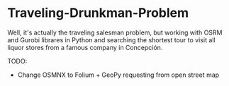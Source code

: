 # Traveling-Drunkman-Problem

Well, it's actually the traveling salesman problem, but working with OSRM and Gurobi librares in Python and searching the shortest tour to visit all liquor stores from a famous company in Concepción.

TODO:
- Change OSMNX to Folium + GeoPy requesting from open street map
